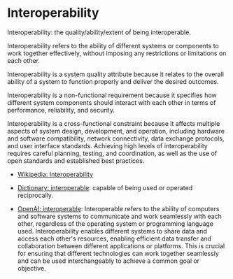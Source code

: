 # Interoperability

Interoperability: the quality/ability/extent of being interoperable.

<span data-chatgpt-prompt="explain interoperability (system quality attribute, cross-functional constraint, non-functional requirement)">Interoperability refers to the ability of different systems or components to work together effectively, without imposing any restrictions or limitations on each other. 

Interoperability is a system quality attribute because it relates to the overall ability of a system to function properly and deliver the desired outcomes. 

Interoperability is a non-functional requirement because it specifies how different system components should interact with each other in terms of performance, reliability, and security. 

Interoperability is a cross-functional constraint because it affects multiple aspects of system design, development, and operation, including hardware and software compatibility, network connectivity, data exchange protocols, and user interface standards. Achieving high levels of interoperability requires careful planning, testing, and coordination, as well as the use of open standards and established best practices.</span>

* [Wikipedia: Interoperability](https://wikipedia.org/wiki/Interoperability)

* [Dictionary: interoperable](https://www.dictionary.com/browse/interoperable): capable of being used or operated reciprocally.

* [OpenAI: interoperable](https:://openai.com): <span data-chatgpt-prompt="define interoperable (computers and software)">Interoperable refers to the ability of computers and software systems to communicate and work seamlessly with each other, regardless of the operating system or programming language used. Interoperability enables different systems to share data and access each other's resources, enabling efficient data transfer and collaboration between different applications or platforms. This is crucial for ensuring that different technologies can work together seamlessly and can be used interchangeably to achieve a common goal or objective.</span>
